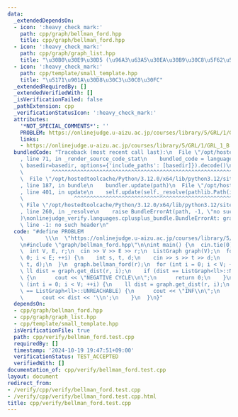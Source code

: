 ```yaml
---
data:
  _extendedDependsOn:
  - icon: ':heavy_check_mark:'
    path: cpp/graph/bellman_ford.hpp
    title: cpp/graph/bellman_ford.hpp
  - icon: ':heavy_check_mark:'
    path: cpp/graph/graph_list.hpp
    title: "\u30B0\u30E9\u30D5 (\u96A3\u63A5\u30EA\u30B9\u30C8\u5F62\u5F0F)"
  - icon: ':heavy_check_mark:'
    path: cpp/template/small_template.hpp
    title: "\u5171\u901A\u30D8\u30C3\u30C0\u30FC"
  _extendedRequiredBy: []
  _extendedVerifiedWith: []
  _isVerificationFailed: false
  _pathExtension: cpp
  _verificationStatusIcon: ':heavy_check_mark:'
  attributes:
    '*NOT_SPECIAL_COMMENTS*': ''
    PROBLEM: https://onlinejudge.u-aizu.ac.jp/courses/library/5/GRL/1/GRL_1_B
    links:
    - https://onlinejudge.u-aizu.ac.jp/courses/library/5/GRL/1/GRL_1_B
  bundledCode: "Traceback (most recent call last):\n  File \"/opt/hostedtoolcache/Python/3.12.0/x64/lib/python3.12/site-packages/onlinejudge_verify/documentation/build.py\"\
    , line 71, in _render_source_code_stat\n    bundled_code = language.bundle(stat.path,\
    \ basedir=basedir, options={'include_paths': [basedir]}).decode()\n          \
    \         ^^^^^^^^^^^^^^^^^^^^^^^^^^^^^^^^^^^^^^^^^^^^^^^^^^^^^^^^^^^^^^^^^^^^^^^^^^^^^^^^^\n\
    \  File \"/opt/hostedtoolcache/Python/3.12.0/x64/lib/python3.12/site-packages/onlinejudge_verify/languages/cplusplus.py\"\
    , line 187, in bundle\n    bundler.update(path)\n  File \"/opt/hostedtoolcache/Python/3.12.0/x64/lib/python3.12/site-packages/onlinejudge_verify/languages/cplusplus_bundle.py\"\
    , line 401, in update\n    self.update(self._resolve(pathlib.Path(included), included_from=path))\n\
    \                ^^^^^^^^^^^^^^^^^^^^^^^^^^^^^^^^^^^^^^^^^^^^^^^^^^^^^^^^^\n \
    \ File \"/opt/hostedtoolcache/Python/3.12.0/x64/lib/python3.12/site-packages/onlinejudge_verify/languages/cplusplus_bundle.py\"\
    , line 260, in _resolve\n    raise BundleErrorAt(path, -1, \"no such header\"\
    )\nonlinejudge_verify.languages.cplusplus_bundle.BundleErrorAt: graph/bellman_ford.hpp:\
    \ line -1: no such header\n"
  code: "#define PROBLEM                                                         \
    \       \\\n  \"https://onlinejudge.u-aizu.ac.jp/courses/library/5/GRL/1/GRL_1_B\"\
    \n#include \"graph/bellman_ford.hpp\"\n\nint main() {\n  cin.tie(0);\n  ios::sync_with_stdio(false);\n\
    \  int V, E, r;\n  cin >> V >> E >> r;\n  ListGraph graph(V);\n  for (int i =\
    \ 0; i < E; ++i) {\n    int s, t, d;\n    cin >> s >> t >> d;\n    graph.add_edge(s,\
    \ t, d);\n  }\n  graph.bellman_ford(r);\n  for (int i = 0; i < V; ++i) {\n   \
    \ ll dist = graph.get_dist(r, i);\n    if (dist == ListGraph<ll>::NEGATIVE_CYCLE)\
    \ {\n      cout << \"NEGATIVE CYCLE\\n\";\n      return 0;\n    }\n  }\n  for\
    \ (int i = 0; i < V; ++i) {\n    ll dist = graph.get_dist(r, i);\n    if (dist\
    \ == ListGraph<ll>::UNREACHABLE) {\n      cout << \"INF\\n\";\n    } else {\n\
    \      cout << dist << '\\n';\n    }\n  }\n}"
  dependsOn:
  - cpp/graph/bellman_ford.hpp
  - cpp/graph/graph_list.hpp
  - cpp/template/small_template.hpp
  isVerificationFile: true
  path: cpp/verify/bellman_ford.test.cpp
  requiredBy: []
  timestamp: '2024-10-19 19:47:51+09:00'
  verificationStatus: TEST_ACCEPTED
  verifiedWith: []
documentation_of: cpp/verify/bellman_ford.test.cpp
layout: document
redirect_from:
- /verify/cpp/verify/bellman_ford.test.cpp
- /verify/cpp/verify/bellman_ford.test.cpp.html
title: cpp/verify/bellman_ford.test.cpp
---
```

